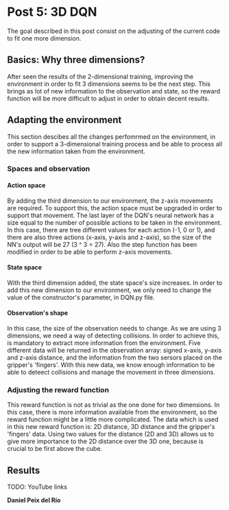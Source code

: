 # Post 5: 3D DQN
The goal described in this post consist on the adjusting of the current code to fit one more dimension.

## Basics: Why three dimensions?
After seen the results of the 2-dimensional training, improving the environment in order to fit 3 dimensions seems to be the next step. This brings as lot of new information to the observation and state, so the reward function will be more difficult to adjust in order to obtain decent results.

## Adapting the environment
This section descibes all the changes perfomrmed on the environment, in order to support a 3-dimensional training process and be able to process all the new information taken from the environment. 

### Spaces and observation

#### Action space
By adding the third dimension to our environment, the z-axis movements are required. To support this, the action space must be upgraded in order to support that movement. The last layer of the DQN's neural network has a size equal to the number of possible actions to be taken in the environment. In this case, there are tree different values for each action (-1, 0 or 1), and there are also three actions (x-axis, y-axis and z-axis), so the size of the NN's output will be 27 (3 ^ 3 = 27). Also the step function has been modified in order to be able to perform z-axis movements.

#### State space
With the third dimension added, the state space's size increases. In order to add this new dimension to our environment, we only need to change the value of the constructor's parameter, in DQN.py file.

#### Observation's shape
In this case, the size of the observation needs to change. As we are using 3 dimensions, we need a way of detecting collisions. In order to achieve this, is mandatory to extract more information from the environment. Five different data will be returned in the observation array: signed x-axis, y-axis and z-axis distance, and the information from the two sersors placed on the gripper's 'fingers'. With this new data, we know enough information to be able to deteect collisions and manage the movement in three dimensions.

### Adjusting the reward function
This reward function is not as trivial as the one done for two dimensions. In this case, there is more information available from the environment, so the reward function might be a little more complicated. The data which is used in this new reward function is: 2D distance, 3D distance and the gripper's 'fingers' data. Using two values for the distance (2D and 3D) allows us to give more importance to the 2D distance over the 3D one, because is crucial to be first above the cube.

## Results
TODO: YouTube links

__Daniel Peix del Río__
